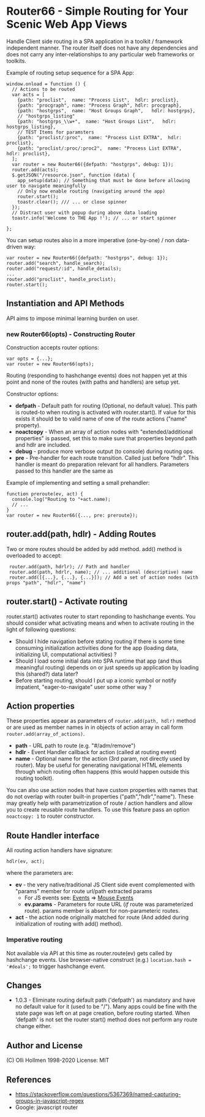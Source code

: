 # Router66 - Simple Routing for Your Scenic Web App Views

Handle Client side routing in a SPA application in a toolkit / framework independent manner.
The router itself does not have any dependencies and does not carry any inter-relationships
to any particular web frameworks or toolkits.

Example of routing setup sequence for a SPA App:
```
window.onload = function () {
  // Actions to be routed
  var acts = [
    {path: "proclist",  name: "Process List",  hdlr: proclist},
    {path: "procgraph", name: "Process Graph", hdlr: procgraph},
    {path: "hostgrps",  name: "Host Groups Graph",   hdlr: hostgrps},
    // "hostgrps_listing"
    {path: "hostgrps_\\w+",  name: "Host Groups List",   hdlr: hostgrps_listing},
    // TEST Items for paramsters
    {path: "proclist/:proc",  name: "Process List EXTRA",  hdlr: proclist},
    {path: "proclist/:proc/:proc2",  name: "Process List EXTRA",  hdlr: proclist},
  ];
  var router = new Router66({defpath: "hostgrps", debug: 1});
  router.add(acts);
  $.getJSON("/resource.json", function (data) {
    app_setup(data); // Something that must be done before allowing user to navigate meaningfully
    // Only now enable routing (navigating around the app)
    router.start();
    toastr.clear(); /// ... or close spinner
  });
  // Distract user with popup during above data loading
  toastr.info('Welcome to THE App !'); // ... or start spinner
  
};
```

You can setup routes also in a more imperative (one-by-one) / non data-driven way:
```
var router = new Router66({defpath: "hostgrps", debug: 1});
router.add("search", handle_search);
router.add("request/:id", handle_details);
...
router.add("proclist", handle_proclist);
router.start();
```

## Instantiation and API Methods

API aims to impose minimal learning burden on user.

### new Router66(opts) - Constructing Router

Construction accepts router options:

    var opts = {...};
    var router = new Router66(opts);

Routing (responding to hashchange events) does not happen yet at this point and none of the routes (with
paths and handlers) are setup yet.

Constructor options:

- **defpath** - Default path for routing (Optional, no default value).
  This path is routed-to when routing is activated with router.start(). If value for this exists it should be to valid name of
  one of the route actions ("name" property).
- **noactcopy** - When an array of action nodes with "extended/additional properties" is passed, set this to make sure
  that properties beyond path and hdlr are included.
- **debug** - produce more verbose output (to console) during routing ops.
- **pre** - Pre-handler for each route transition. Called just before "hdlr". This handler is meant do preparation relevant
   for all handlers. Parameters passed to this handler are the same as
   
Example of implementing and setting a small prehandler:
```
function preroute(ev, act) {
  console.log("Routing to "+act.name);
  // ...
}
var router = new Router66({..., pre: preroute});

```
## router.add(path, hdlr) - Adding Routes

Two or more routes should be added by add method. add() method is overloaded to accept:

     router.add(path, hdrlr); // Path and handler
     router.add(path, hdrlr, name); // ... additional (descriptive) name
     router.add([{...}, {...}, {...}]); // Add a set of action nodes (with props "path", "hdlr", "name")

## router.start() - Activate routing

router.start() activates router to start reponding to hashchange events.
You should consider what activating means and when to activate routing in the light of following questions:

- Should I hide navigation before stating routing if there is some time consuming initialization activities done
  for the app (loading data, initializing UI, computational activities) ?
- Should I load some initial data into SPA runtime that app (and thus meaningful routing) depends on or just speeds up application
by loading this (shared?) data later?
- Before starting routing, should I put up a iconic symbol or notify impatient, "eager-to-navigate" user some other way ?

## Action properties

These properties appear as parameters of `router.add(path, hdlr)` method or are used as member names in
in objects of action array in call form `router.add(array_of_actions)`.

- **path** - URL path to route (e.g. "#/adm/remove")
- **hdlr** - Event Handler callback for action (called at routing event)
- **name** - Optional name for the action (3rd param, not directly used by router). May be useful for generating
  navigational HTML elements through which routing often happens (this would happen outside this routing toolkit).

You can also use action nodes that have custom properties with names that do not overlap with router built-in
properties ("path","hdlr","name").
These may greatly help with parametrization of route / action handlers and allow you to create reusable route handlers.
To use this feature pass an option `noactcopy: 1` to router constructor.

## Route Handler interface

All routing action handlers have signature:

    hdlr(ev, act);

where the parameters are:
- **ev** - the very native/traditional JS Client side event complemented with "params" member for route url/path extracted params
  - For JS events see: [Events](https://developer.mozilla.org/en-US/docs/Web/Events) => [Mouse Events](https://developer.mozilla.org/en-US/docs/Web/API/MouseEvent)
  - **ev.params** - Parameters for route URL (*if* route was parameterized route). params member is absent for non-parameteric routes.
- **act** - the action node originally matched for route (And added during initialization of routing with add() method).

###  Imperative routing

Not available via API at this time as router.route(ev) gets called by hashchange events.
Use browser-native construct (e.g.) `location.hash = '#deals';` to trigger hashchange event.
<!-- TODO: router.route_to("/path") with simulated (or modded) event. -->

## Changes

- 1.0.3 -  Eliminate routing default path ('defpath') as mandatory and have no default value for it (used to be "/").
    Many apps could be fine with the state page was left on at page creation, before routing started. When 'defpath' is not set the
    router start() method does not perform any route change either.

## Author and License

(C) Olli Hollmen 1998-2020
License: MIT

## References

- https://stackoverflow.com/questions/5367369/named-capturing-groups-in-javascript-regex
- Google: javascript router
